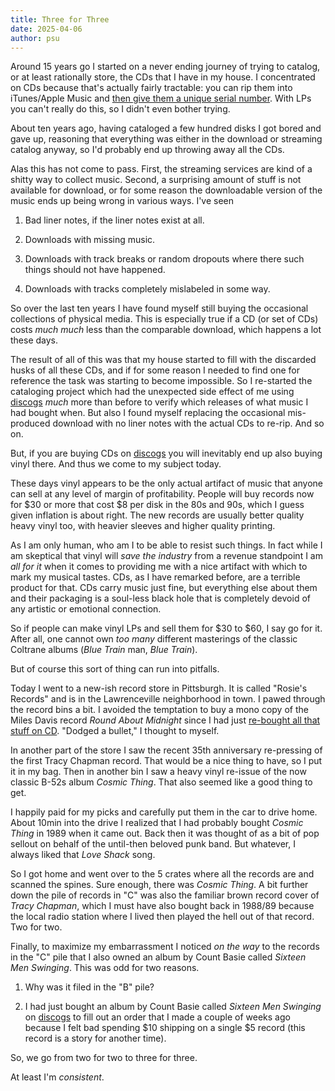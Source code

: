 ```yaml
---
title: Three for Three
date: 2025-04-06
author: psu
---
```


Around 15 years go I started on a never ending journey of trying to catalog, or at least
rationally store, the CDs that I have in my house. I concentrated on CDs because that's
actually fairly tractable: you can rip them into iTunes/Apple Music and [then give them a
unique serial number](./the-one-true-index.html). With LPs you can't really do this, so I didn't even bother trying.

About ten years ago, having cataloged a few hundred disks I got bored and gave up,
reasoning that everything was either in the download or streaming catalog anyway, so I'd
probably end up throwing away all the CDs.

Alas this has not come to pass. First, the streaming services are kind of a shitty way to
collect music. Second, a surprising amount of stuff is not available for download, or for
some reason the downloadable version of the music ends up being wrong in various ways.
I've seen

1. Bad liner notes, if the liner notes exist at all.

1. Downloads with missing music.

1. Downloads with track breaks or random dropouts where there such things should not have
   happened.

1. Downloads with tracks completely mislabeled in some way.

So over the last ten years I have found myself still buying the occasional collections of
physical media. This is especially true if a CD (or set of CDs) costs _much much_
less than the comparable download, which happens a lot these days.

The result of all of this was that my house started to fill with the discarded husks of
all these CDs, and if for some reason I needed to find one for reference the task was
starting to become impossible. So I re-started the cataloging project which had the
unexpected side effect of me using [discogs](https://discogs.com) _much_ more than before
to verify which releases of what music I had bought when. But also I found myself
replacing the occasional mis-produced download with no liner notes with the actual CDs to
re-rip. And so on.

But, if you are buying CDs on [discogs](https://discogs.com) you will inevitably end up
also buying vinyl there. And thus we come to my subject today. 

These days vinyl appears to be the only actual artifact of music that anyone can sell at
any level of margin of profitability. People will buy records now for $30 or more that
cost $8 per disk in the 80s and 90s, which I guess given inflation is about right. The new
records are usually better quality heavy vinyl too, with heavier sleeves and higher
quality printing.

As I am only human, who am I to be able to resist such things. In fact while I am
skeptical that vinyl will _save the industry_ from a revenue standpoint I am _all for it_
when it comes to providing me with a nice artifact with which to mark my musical tastes.
CDs, as I have remarked before, are a terrible product for that. CDs carry music just
fine, but everything else about them and their packaging is a soul-less black hole that is
completely devoid of any artistic or emotional connection.

So if people can make vinyl LPs and sell them for $30 to $60, I say go for it. After all,
one cannot own _too many_ different masterings of the classic Coltrane albums (_Blue
Train_ man, _Blue Train_).

But of course this sort of thing can run into pitfalls.

Today I went to a new-ish record store in Pittsburgh. It is called "Rosie's Records" and
is in the Lawrenceville neighborhood in town. I pawed through the record bins a bit. I
avoided the temptation to buy a mono copy of the Miles Davis record _Round About Midnight_
since I had just [re-bought all that stuff on CD](./miles-coltrane-1955-1961.html). "Dodged
a bullet," I thought to myself.

In another part of the store I saw the recent 35th anniversary re-pressing of the first
Tracy Chapman record. That would be a nice thing to have, so I put it in my bag. Then in
another bin I saw a heavy vinyl re-issue of the now classic B-52s album _Cosmic Thing_.
That also seemed like a good thing to get.

I happily paid for my picks and carefully put them in the car to drive home. About 10min
into the drive I realized that I had probably bought _Cosmic Thing_ in 1989 when it came
out. Back then it was thought of as a bit of pop sellout on behalf of the until-then
beloved punk band. But whatever, I always liked that _Love Shack_ song.

So I got home and went over to the 5 crates where all the records are and scanned the
spines. Sure enough, there was _Cosmic Thing_. A bit further down the pile of records in
"C" was also the familiar brown record cover of _Tracy Chapman_, which I must have also
bought back in 1988/89 because the local radio station where I lived then played the hell
out of that record. Two for two.

Finally, to maximize my embarrassment I noticed _on the way_ to the records in the "C" pile
that I also owned an album by Count Basie called _Sixteen Men Swinging_. This was odd for
two reasons.

1. Why was it filed in the "B" pile?

2. I had just bought an album by Count Basie called _Sixteen Men Swinging_ on
  [discogs](https://discogs.com) to fill out an order that I made a couple of weeks ago
  because I felt bad spending $10 shipping on a single $5 record (this record is a story
  for another time).

So, we go from two for two to three for three.

At least I'm _consistent_.
